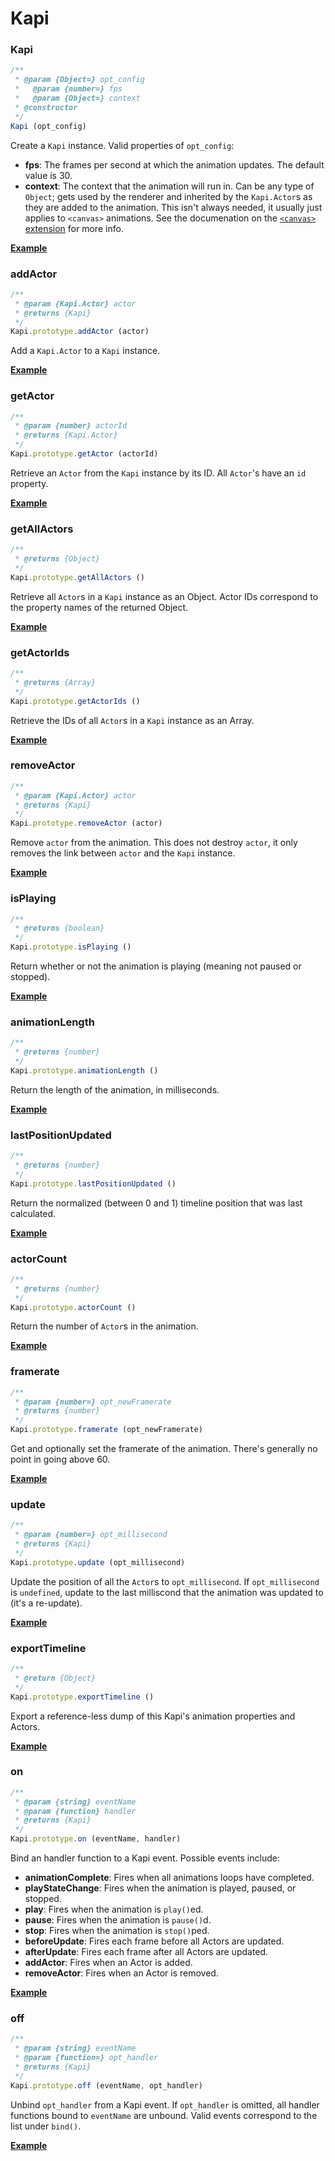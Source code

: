 # Kapi

### Kapi ###

````javascript
/**
 * @param {Object=} opt_config
 *   @param {number=} fps
 *   @param {Object=} context
 * @constructor
 */
Kapi (opt_config)
````

Create a `Kapi` instance.  Valid  properties of `opt_config`:

  * __fps__: The frames per second at which the animation updates.  The default
  value is 30.
  * __context__: The context that the animation will run in.  Can be any type
  of `Object`; gets used by the renderer and inherited by the `Kapi.Actor`s as
  they are added to the animation.  This isn't always needed, it usually just
  applies to `<canvas>` animations.  See the documenation on the
  [`<canvas>` extension](https://github.com/jeremyckahn/rekapi/tree/master/ext/canvas)
  for more info.

__[Example](examples/kapi.html)__


### addActor

````javascript
/**
 * @param {Kapi.Actor} actor
 * @returns {Kapi}
 */
Kapi.prototype.addActor (actor)
````

Add a `Kapi.Actor` to a `Kapi` instance.

__[Example](examples/add_actor.html)__


### getActor

````javascript
/**
 * @param {number} actorId
 * @returns {Kapi.Actor}
 */
Kapi.prototype.getActor (actorId)
````

Retrieve an `Actor` from the `Kapi` instance by its ID.  All `Actor`'s have an
`id` property.

__[Example](examples/get_actor.html)__


### getAllActors

````javascript
/**
 * @returns {Object}
 */
Kapi.prototype.getAllActors ()
````

Retrieve all `Actor`s in a `Kapi` instance as an Object.  Actor IDs correspond
to the property names of the returned Object.

__[Example](examples/get_all_actors.html)__


### getActorIds

````javascript
/**
 * @returns {Array}
 */
Kapi.prototype.getActorIds ()
````

Retrieve the IDs of all `Actor`s in a `Kapi` instance as an Array.

__[Example](examples/get_actor_ids.html)__


### removeActor

````javascript
/**
 * @param {Kapi.Actor} actor
 * @returns {Kapi}
 */
Kapi.prototype.removeActor (actor)
````

Remove `actor` from the animation.  This does not destroy `actor`, it only
removes the link between `actor` and the `Kapi` instance.

__[Example](examples/remove_actor.html)__


### isPlaying

````javascript
/**
 * @returns {boolean}
 */
Kapi.prototype.isPlaying ()
````

Return whether or not the animation is playing (meaning not paused or stopped).

__[Example](examples/is_playing.html)__


### animationLength

````javascript
/**
 * @returns {number}
 */
Kapi.prototype.animationLength ()
````

Return the length of the animation, in milliseconds.

__[Example](examples/animation_length.html)__


### lastPositionUpdated

````javascript
/**
 * @returns {number}
 */
Kapi.prototype.lastPositionUpdated ()
````

Return the normalized (between 0 and 1) timeline position that was last
calculated.

__[Example](examples/last_position_rendered.html)__


### actorCount

````javascript
/**
 * @returns {number}
 */
Kapi.prototype.actorCount ()
````

Return the number of `Actor`s in the animation.

__[Example](examples/actor_count.html)__


### framerate

````javascript
/**
 * @param {number=} opt_newFramerate
 * @returns {number}
 */
Kapi.prototype.framerate (opt_newFramerate)
````

Get and optionally set the framerate of the animation.  There's generally no
point in going above 60.

__[Example](examples/framerate.html)__


### update

````javascript
/**
 * @param {number=} opt_millisecond
 * @returns {Kapi}
 */
Kapi.prototype.update (opt_millisecond)
````

Update the position of all the `Actor`s to `opt_millisecond`.  If
`opt_millisecond` is `undefined`, update to the last milliscond that the
animation was updated to (it's a re-update).

__[Example](examples/update.html)__


### exportTimeline

````javascript
/**
 * @return {Object}
 */
Kapi.prototype.exportTimeline ()
````
Export a reference-less dump of this Kapi's animation properties and Actors.

__[Example](examples/export_timeline.html)__


### on

````javascript
/**
 * @param {string} eventName
 * @param {function} handler
 * @returns {Kapi}
 */
Kapi.prototype.on (eventName, handler)
````

Bind an handler function to a Kapi event.  Possible events include:

  * __animationComplete__: Fires when all animations loops have completed.
  * __playStateChange__: Fires when the animation is played, paused, or
  stopped.
  * __play__: Fires when the animation is `play()`ed.
  * __pause__: Fires when the animation is `pause()`d.
  * __stop__: Fires when the animation is `stop()`ped.
  * __beforeUpdate__: Fires each frame before all Actors are updated.
  * __afterUpdate__: Fires each frame after all Actors are updated.
  * __addActor__: Fires when an Actor is added.
  * __removeActor__: Fires when an Actor is removed.

__[Example](examples/bind.html)__


### off

````javascript
/**
 * @param {string} eventName
 * @param {function=} opt_handler
 * @returns {Kapi}
 */
Kapi.prototype.off (eventName, opt_handler)
````

Unbind `opt_handler` from a Kapi event.  If `opt_handler` is omitted, all
handler functions bound to `eventName` are unbound.  Valid events correspond to
the list under `bind()`.

__[Example](examples/unbind.html)__

